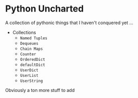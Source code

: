 Python Uncharted
================

A collection of pythonic things that I haven't conquered yet ...

* Collections
    * `Named Tuples`
    * `Dequeues`
    * `Chain Maps`
    * `Counter`
    * `OrderedDict`
    * `defaultDict`
    * `UserDict`
    * `UserList`
    * `UserString`


Obviously a ton more stuff to add
